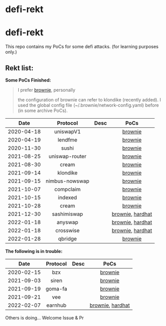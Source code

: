 # defi-rekt

# defi-rekt

This repo contains my PoCs for some defi attacks. (for learning purposes only.)

## Rekt list:

**Some PoCs Finished:**
> I prefer [brownie](https://github.com/eth-brownie/brownie), personally
> 
> the configuration of brownie can refer to klondike (recently added). I used the global config file (~/.brownie/network-config.yaml) before (in some archive PoCs).

|Date|Protocol|Desc|PoCs|
| :---: | :---: | :---: | :---: |
| 2020-04-18 | uniswapV1 | |[brownie](/pocs/2020-04-18-uniswapV1/brownie) |
| 2020-04-19 | lendfme | |[brownie](/pocs/2020-04-19-lendfme/brownie) |
| 2020-11-30 | sushi | | [brownie](/pocs/2020-11-30-sushi/brownie) |
| 2021-08-25 | uniswap-router | | [brownie](/pocs/2021-08-25-uniswap-router/brownie) |
| 2021-08-30 | cream | | [brownie](/pocs/2021-08-30-cream/brownie) |
| 2021-09-14 | klondike | | [brownie](/pocs/2021-09-14-klondike/brownie) |
| 2021-09-15 | nimbus-nowswap | | [brownie](/pocs/2021-09-15-nimbus-nowswap/brownie) |
| 2021-10-07 | compclaim | | [brownie](/pocs/2021-10-07-compclaim/brownie) |
| 2021-10-15 | indexed | | [brownie](/pocs/2021-10-15-indexed/brownie) |
| 2021-10-28 | cream | | [brownie](/pocs/2021-10-28-cream/brownie) |
| 2021-12-30 | sashimiswap | | [brownie](/pocs/2021-12-30-sashimiswap/brownie), [hardhat](/pocs/2021-12-30-sashimiswap/hardhat) |
| 2022-01-18 | anyswap | | [brownie](/pocs/2022-01-18-anyswap/brownie), [hardhat](/pocs/2022-01-18-anyswap/hardhat) |
| 2022-01-18 | crosswise | | [brownie](/pocs/2022-01-18-crosswise/brownie), [hardhat](/pocs/2022-01-18-crosswise/hardhat) |
| 2022-01-28 | qbridge | | [brownie](/pocs/2022-01-28-qbridge/brownie) |


**The following is in trouble:**

|Date|Protocol|Desc|PoCs|
| :---: | :---: | :---: | :---: |
| 2020-02-15 | bzx | | [brownie](/pocs/x%202020-02-15-bzx/brownie) |
| 2021-09-03 | siren | | [brownie](/pocs/x%202021-09-03-siren/brownie) |
| 2021-09-19 | goma-fa | | [brownie](/pocs/x%202021-09-19-goma-fa/brownie) |
| 2021-09-21 | vee | | [brownie](/pocs/x%202021-09-21-vee/brownie) |
| 2022-02-07 | earnhub | | [brownie](/pocs/2022-02-07-earnhub/brownie), [hardhat](/pocs/x%202022-02-07-earnhub/hardhat) |

Others is doing... Welcome Issue & Pr
